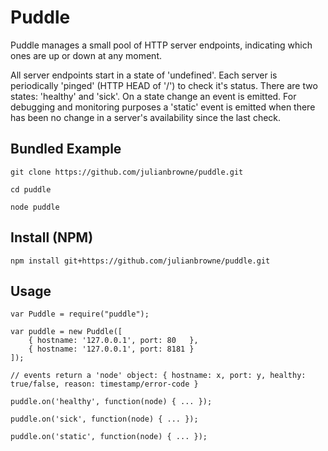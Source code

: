 # Puddle

Puddle manages a small pool of HTTP server endpoints, indicating which ones are up or down at any moment.

All server endpoints start in a state of 'undefined'. Each server is periodically 'pinged' (HTTP HEAD of '/') to check it's status. There are two states: 'healthy' and 'sick'. On a state change an event is emitted. For debugging and monitoring purposes a 'static' event is emitted when there has been no change in a server's availability since the last check.

## Bundled Example

    git clone https://github.com/julianbrowne/puddle.git

    cd puddle

    node puddle

## Install (NPM)

    npm install git+https://github.com/julianbrowne/puddle.git

## Usage

    var Puddle = require("puddle");

    var puddle = new Puddle([ 
        { hostname: '127.0.0.1', port: 80   },
        { hostname: '127.0.0.1', port: 8181 }
    ]);

    // events return a 'node' object: { hostname: x, port: y, healthy: true/false, reason: timestamp/error-code }

    puddle.on('healthy', function(node) { ... });

    puddle.on('sick', function(node) { ... });

    puddle.on('static', function(node) { ... });
